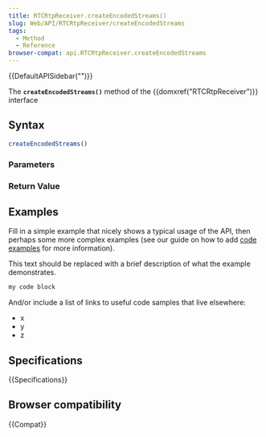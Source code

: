 ```yaml
---
title: RTCRtpReceiver.createEncodedStreams()
slug: Web/API/RTCRtpReceiver/createEncodedStreams
tags:
  - Method
  - Reference
browser-compat: api.RTCRtpReceiver.createEncodedStreams
---
```

{{DefaultAPISidebar("")}}

The **`createEncodedStreams()`** method of the {{domxref("RTCRtpReceiver")}} interface 

## Syntax

```js
createEncodedStreams()
```

### Parameters



### Return Value



## Examples

Fill in a simple example that nicely shows a typical usage of the API, then perhaps some more complex examples (see our guide on how to add [code examples](/en-US/docs/MDN/Contribute/Structures/Code_examples) for more information).

This text should be replaced with a brief description of what the example demonstrates.

```js
my code block
```

And/or include a list of links to useful code samples that live elsewhere:

*   x
*   y
*   z

## Specifications

{{Specifications}}

## Browser compatibility

{{Compat}}

